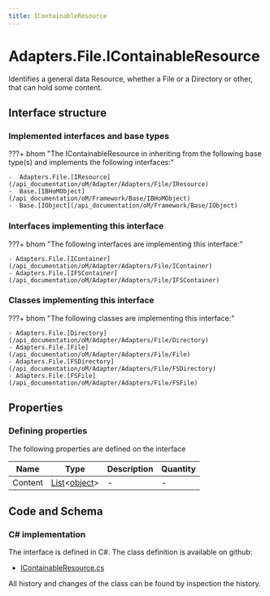 ```yaml
---
title: IContainableResource
---
```


# Adapters.File.IContainableResource

Identifies a general data Resource, whether a File or a Directory or other, that can hold some content.

## Interface structure

### Implemented interfaces and base types

???+ bhom "The IContainableResource in inheriting from the following base type(s) and implements the following interfaces:"

    -  Adapters.File.[IResource](/api_documentation/oM/Adapter/Adapters/File/IResource)
    -  Base.[IBHoMObject](/api_documentation/oM/Framework/Base/IBHoMObject)
    -  Base.[IObject](/api_documentation/oM/Framework/Base/IObject)


### Interfaces implementing this interface

???+ bhom "The following interfaces are implementing this interface:"

    - Adapters.File.[IContainer](/api_documentation/oM/Adapter/Adapters/File/IContainer)
    - Adapters.File.[IFSContainer](/api_documentation/oM/Adapter/Adapters/File/IFSContainer)


### Classes implementing this interface

???+ bhom "The following classes are implementing this interface:"

    - Adapters.File.[Directory](/api_documentation/oM/Adapter/Adapters/File/Directory)
    - Adapters.File.[File](/api_documentation/oM/Adapter/Adapters/File/File)
    - Adapters.File.[FSDirectory](/api_documentation/oM/Adapter/Adapters/File/FSDirectory)
    - Adapters.File.[FSFile](/api_documentation/oM/Adapter/Adapters/File/FSFile)


## Properties



### Defining properties

The following properties are defined on the interface

| Name             | Type             | Description      | Quantity         |
|------------------|------------------|------------------|------------------|
| Content | [List](https://learn.microsoft.com/en-us/dotnet/api/System.Collections.Generic.List-1?view=netstandard-2.0)&lt;[object](https://learn.microsoft.com/en-us/dotnet/api/System.Object?view=netstandard-2.0)&gt; | - | - |


## Code and Schema

### C# implementation

The interface is defined in C#. The class definition is available on github:

- [IContainableResource.cs](https://github.com/BHoM/File_Toolkit/blob/develop/File_oM/Interfaces/IContainableResource.cs)

All history and changes of the class can be found by inspection the history.
